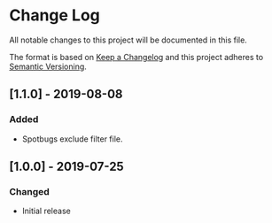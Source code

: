 # Change Log
All notable changes to this project will be documented in this file.

The format is based on [Keep a Changelog](http://keepachangelog.com/)
and this project adheres to [Semantic Versioning](http://semver.org/).

## [1.1.0] - 2019-08-08
### Added
- Spotbugs exclude filter file.

## [1.0.0] - 2019-07-25
### Changed
- Initial release
